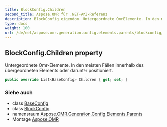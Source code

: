 ```yaml
---
title: BlockConfig.Children
second_title: Aspose.OMR für .NET-API-Referenz
description: BlockConfig eigendom. Untergeordnete OmrElemente. In den meisten Fällen innerhalb des übergeordneten Elements oder darunter positioniert.
type: docs
weight: 100
url: /de/net/aspose.omr.generation.config.elements.parents/blockconfig/children/
---
```

## BlockConfig.Children property

Untergeordnete Omr-Elemente. In den meisten Fällen innerhalb des übergeordneten Elements oder darunter positioniert.

```csharp
public override List<BaseConfig> Children { get; set; }
```

### Siehe auch

* class [BaseConfig](../../../aspose.omr.generation.config/baseconfig/)
* class [BlockConfig](../)
* namensraum [Aspose.OMR.Generation.Config.Elements.Parents](../../blockconfig/)
* Montage [Aspose.OMR](../../../)


